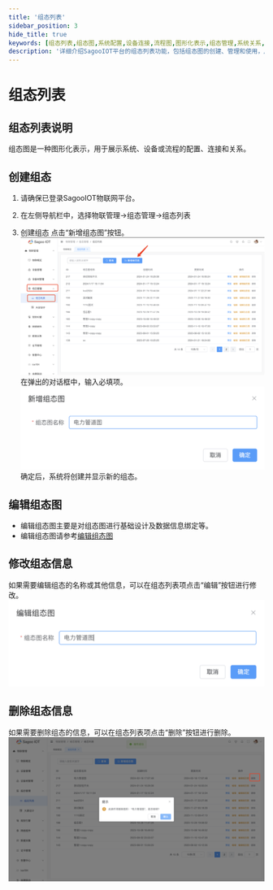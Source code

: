 ```yaml
---
title: '组态列表'
sidebar_position: 3
hide_title: true
keywords: [组态列表,组态图,系统配置,设备连接,流程图,图形化表示,组态管理,系统关系,设备关系,可视化配置]
description: '详细介绍SagooIOT平台的组态列表功能，包括组态图的创建、管理和使用，用于展示系统配置和设备关系。'
---
```

# 组态列表

## 组态列表说明

组态图是一种图形化表示，用于展示系统、设备或流程的配置、连接和关系。


## 创建组态

1. 请确保已登录SagooIOT物联网平台。

2. 在左侧导航栏中，选择物联管理->组态管理->组态列表

3. 创建组态
点击“新增组态图”按钮。
  ![新增组态按钮](./img/configuration-list/add-configuration-button.png)
在弹出的对话框中，输入必填项。
  ![新增组态](./img/configuration-list/add-configuration.png)
确定后，系统将创建并显示新的组态。

## 编辑组态图

* 编辑组态图主要是对组态图进行基础设计及数据信息绑定等。
* 编辑组态图请参考[编辑组态图](edit-configuration-diagram.md)


## 修改组态信息

如果需要编辑组态的名称或其他信息，可以在组态列表项点击“编辑”按钮进行修改。
  ![修改组态](./img/configuration-list/modify-configuration.png)

## 删除组态信息

如果需要删除组态的信息，可以在组态列表项点击“删除”按钮进行删除。
  ![删除组态](./img/configuration-list/delete-configuration.png)
